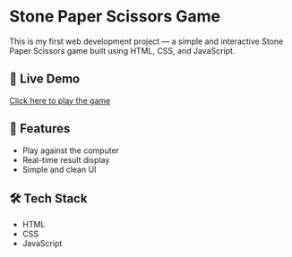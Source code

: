 # Stone Paper Scissors Game

This is my first web development project — a simple and interactive Stone Paper Scissors game built using HTML, CSS, and JavaScript.

## 🔗 Live Demo
[Click here to play the game](https://WaleedImran2007.github.io/stone-paper-scissors/)

## 📌 Features
- Play against the computer
- Real-time result display
- Simple and clean UI

## 🛠️ Tech Stack
- HTML
- CSS
- JavaScript
